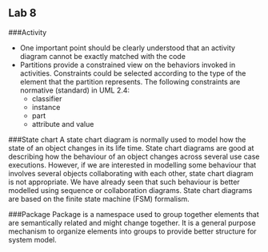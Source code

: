 ## Lab 8

###Activity
* One important point should be clearly understood that an activity diagram cannot be exactly matched with the code
* Partitions provide a constrained view on the behaviors invoked in activities. Constraints could be selected according to the type of the element that the partition represents. The following constraints are normative (standard) in UML 2.4:
	* classifier
	* instance
	* part
	* attribute and value

###State chart
A state chart diagram is normally used to model how the state of an
object changes in its life time. State chart diagrams are good at
describing how the behaviour of an object changes across several use
case executions. However, if we are interested in modelling some
behaviour that involves several objects collaborating with each other,
state chart diagram is not appropriate. We have already seen that such
behaviour is better modelled using sequence or collaboration diagrams.
State chart diagrams are based on the finite state machine (FSM)
formalism.

###Package
Package is a namespace used to group together elements that are semantically related and might change together. It is a general purpose mechanism to organize elements into groups to provide better structure for system model.